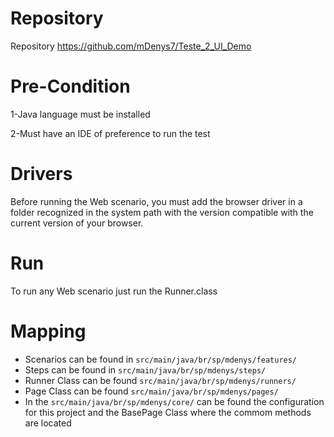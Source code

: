 # Repository
 
Repository
https://github.com/mDenys7/Teste_2_UI_Demo

# Pre-Condition

1-Java language must be installed

2-Must have an IDE of preference to run the test

# Drivers

Before running the Web scenario, you must add the browser driver in a folder recognized in the system path with the version compatible with the current version of your browser.

# Run

To run any Web scenario just run the Runner.class

# Mapping

- Scenarios can be found in  `src/main/java/br/sp/mdenys/features/`
- Steps can be found in `src/main/java/br/sp/mdenys/steps/`
- Runner Class can be found `src/main/java/br/sp/mdenys/runners/`
- Page Class can be found `src/main/java/br/sp/mdenys/pages/`
- In the `src/main/java/br/sp/mdenys/core/` can be found the configuration for this project and the BasePage Class where the commom methods are located




 
